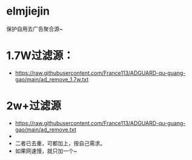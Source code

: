 # elmjiejin
保护自用去广告聚合源~

# 1.7W过滤源：
* https://raw.githubusercontent.com/France113/ADGUARD-qu-guang-gao/main/ad_remove_1.7w.txt
# 2w+过滤源
* https://raw.githubusercontent.com/France113/ADGUARD-qu-guang-gao/main/ad_remove.txt
* 
* 二者已去重，可都加上，按自己需求。
* 如果网速慢，就只加一个~

